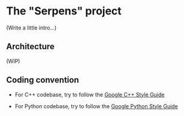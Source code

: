 # The "Serpens" project

(Write a little intro...)

## Architecture

(WIP)

## Coding convention 

* For C++ codebase, try to follow the [Google C++ Style Guide](https://google.github.io/styleguide/cppguide.html#Classes)

* For Python codebase, try to follow the [Google Python Style Guide](https://google.github.io/styleguide/pyguide.html)